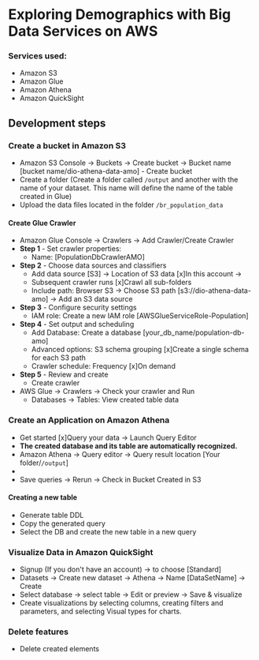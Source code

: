 # Exploring Demographics with Big Data Services on AWS

### Services used:
 - Amazon S3
 - Amazon Glue
 - Amazon Athena
 - Amazon QuickSight

## Development steps

### Create a bucket in Amazon S3

- Amazon S3 Console -> Buckets -> Create bucket -> Bucket name [bucket name/dio-athena-data-amo] - Create bucket
- Create a folder (Create a folder called ```/output``` and another with the name of your dataset. This name will define the name of the table created in Glue)
- Upload the data files located in the folder ```/br_population_data```

#### Create Glue Crawler

- Amazon Glue Console -> Crawlers -> Add Crawler/Create Crawler
 - **Step 1** - Set crawler properties:
   - Name: [PopulationDbCrawlerAMO]
 - **Step 2** - Choose data sources and classifiers
   - Add data source [S3] -> Location of S3 data [x]In this account ->
   - Subsequent crawler runs [x]Crawl all sub-folders
   - Include path: Browser S3 -> Choose S3 path [s3://dio-athena-data-amo] -> Add an S3 data source
 - **Step 3** - Configure security settings
   - IAM role: Create a new IAM role [AWSGlueServiceRole-Population]
 - **Step 4** - Set output and scheduling
   - Add Database: Create a database [your_db_name/population-db-amo]
   - Advanced options: S3 schema grouping [x]Create a single schema for each S3 path
   - Crawler schedule: Frequency [x]On demand
 - **Step 5** - Review and create
   - Create crawler
 - AWS Glue -> Crawlers -> Check your crawler and Run
   - Databases -> Tables: View created table data

### Create an Application on Amazon Athena
 - Get started [x]Query your data -> Launch Query Editor
 - **The created database and its table are automatically recognized.**
- Amazon Athena -> Query editor -> Query result location [Your folder/```/output```]
- 
- Save queries -> Rerun -> Check in Bucket Created in S3

#### Creating a new table

- Generate table DDL
- Copy the generated query
- Select the DB and create the new table in a new query

### Visualize Data in Amazon QuickSight

- Signup (If you don't have an account) -> to choose [Standard]
- Datasets -> Create new dataset -> Athena -> Name [DataSetName] -> Create
- Select database -> select table -> Edit or preview -> Save & visualize
- Create visualizations by selecting columns, creating filters and parameters, and selecting Visual types for charts.

### Delete features
 - Delete created elements


